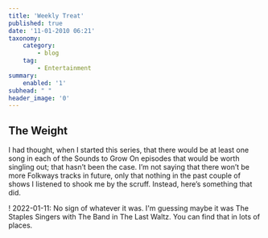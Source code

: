 ```yaml
---
title: 'Weekly Treat'
published: true
date: '11-01-2010 06:21'
taxonomy:
    category:
        - blog
    tag:
        - Entertainment
summary:
    enabled: '1'
subhead: " "
header_image: '0'
---
```


## The Weight

I had thought, when I started this series, that there would be at least one song in each of the Sounds to Grow On episodes that would be worth singling out; that hasn’t been the case. I’m not saying that there won’t be more Folkways tracks in future, only that nothing in the past couple of shows I listened to shook me by the scruff. Instead, here’s something that did.

! 2022-01-11: No sign of whatever it was. I'm guessing maybe it was The Staples Singers with The Band in The Last Waltz. You can find that in lots of places.

